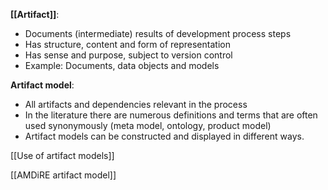 **[[Artifact]]**:
- Documents (intermediate) results of development process steps
- Has structure, content and form of representation
- Has sense and purpose, subject to version control
- Example: Documents, data objects and models

**Artifact model**:
- All artifacts and dependencies relevant in the process
- In the literature there are numerous definitions and terms that are often used synonymously (meta model, ontology, product model)
- Artifact models can be constructed and displayed in different ways.


[[Use of artifact models]]

[[AMDiRE artifact model]]